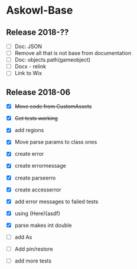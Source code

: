 # Askowl-Base
## Release 2018-??

- [ ] Doc: JSON
- [ ] Remove all that is not base from documentation
- [ ] Doc: objects.path(gameobject)
- [ ] Docx - relink
- [ ] Link to Wix

## Release 2018-06

* [x] ~~Move code from CustomAssets~~
* [x] ~~Get tests working~~
* [x] add regions
* [x] Move parse params to class ones
* [x] create error
* [x] create errormessage
* [x] create parseerro
* [x] create accesserror
* [x] add error messages to failed tests
* [x] using (Here){asdf}
* [x] parse makes int double
* [ ] add As
* [ ] Add pin/restore
* [ ] add more tests

